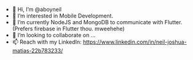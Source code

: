 - 👋 Hi, I’m @aboyneil
- 👀 I’m interested in Mobile Development.
- 🌱 I’m currently NodeJS and MongoDB to communicate with Flutter. (Prefers firebase in Flutter thou. mweehehe)
- 💞️ I’m looking to collaborate on ...
- 📫 Reach with my LinkedIn: https://www.linkedin.com/in/neil-joshua-matias-22b783233/

<!---
aboyneil/aboyneil is a ✨ special ✨ repository because its `README.md` (this file) appears on your GitHub profile.
You can click the Preview link to take a look at your changes.
--->

